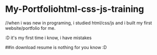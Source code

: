 # My-Portfoliohtml-css-js-training

//when i was new in programing, i studied html/css/js and i built my first website/portfolio for me.

:D it's my first time i know, i have mistakes

##in download resume is nothing for you know :D
